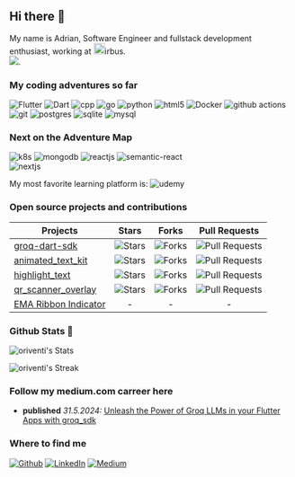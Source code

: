 ## Hi there 👋 

My name is Adrian, Software Engineer and fullstack development enthusiast, working at <img src="https://companieslogo.com/img/orig/AIR.PA-9f3a3975.png?t=1633337949" width="20"/>irbus. <br/>
<img src="https://visitor-badge.laobi.icu/badge?page_id=oriventi"/>. 

### My coding adventures so far
<p>
  <img alt="Flutter" src="https://img.shields.io/badge/Flutter-02569B?style=for-the-badge&logo=flutter&logoColor=white"/>
  <img alt="Dart" src="https://img.shields.io/badge/Dart-0175C2?style=for-the-badge&logo=dart&logoColor=white"/>
  <img alt="cpp" src="https://img.shields.io/badge/C%2B%2B-00599C?style=for-the-badge&logo=c%2B%2B&logoColor=white"/>
  <img alt="go" src="https://img.shields.io/badge/Go-00ADD8?style=for-the-badge&logo=go&logoColor=white"/>
  <img alt="python" src="https://img.shields.io/badge/Python-FFD43B?style=for-the-badge&logo=python&logoColor=blue"/>
  <img alt="html5" src="https://img.shields.io/badge/-HTML5-E34F26?style=for-the-badge&logo=html5&logoColor=white" /> 
  <img alt="Docker" src="https://img.shields.io/badge/-Docker-46a2f1?style=for-the-badge&logo=docker&logoColor=white" />
  <img alt="github actions" src="https://img.shields.io/badge/-Github_Actions-2088FF?style=for-the-badge&logo=github-actions&logoColor=white" />
  <img alt="git" src="https://img.shields.io/badge/-Git-F05032?style=for-the-badge&logo=git&logoColor=white" /> 
  <img alt="postgres" src="https://img.shields.io/badge/PostgreSQL-316192?style=for-the-badge&logo=postgresql&logoColor=white"/>
  <img alt="sqlite" src="https://img.shields.io/badge/Sqlite-003B57?style=for-the-badge&logo=sqlite&logoColor=white"/>
  <img alt="mysql" src="https://img.shields.io/badge/MySQL-005C84?style=for-the-badge&logo=mysql&logoColor=white"/>
</p>

### Next on the Adventure Map
<p>
  <img alt="k8s" src="https://img.shields.io/badge/kubernetes-326ce5.svg?&style=for-the-badge&logo=kubernetes&logoColor=white"/>
  <img alt="mongodb" src="https://img.shields.io/badge/MongoDB-4EA94B?style=for-the-badge&logo=mongodb&logoColor=white"/>
  <img alt="reactjs" src="https://img.shields.io/badge/React-20232A?style=for-the-badge&logo=react&logoColor=61DAFB"/>
  <img alt="semantic-react" src="https://img.shields.io/badge/semantic%20ui%20react-35BDB2?style=for-the-badge&logo=semanticuireact&logoColor=white"/> <br/>
  <img alt="nextjs" src="https://img.shields.io/badge/next%20js-000000?style=for-the-badge&logo=nextdotjs&logoColor=white"/>
</p>

My most favorite learning platform is: <img alt="udemy" src="https://img.shields.io/badge/Udemy-EC5252?style=for-the-badge&logo=Udemy&logoColor=white"/>

### Open source projects and contributions
|Projects|Stars|Forks|Pull Requests|
|--------|:---:|:---:|:-----------:|
|<a href="https://github.com/oriventi/groq-dart-sdk">groq-dart-sdk</a>|<img alt="Stars" src="https://img.shields.io/github/stars/oriventi/groq-dart-sdk?style=flat-square&labelColor=343b41"/>|<img alt="Forks" src="https://img.shields.io/github/forks/oriventi/groq-dart-sdk?style=flat-square&labelColor=343b41"/>|<img alt="Pull Requests" src="https://img.shields.io/github/issues-pr/oriventi/groq-dart-sdk?style=flat-square&labelColor=343b41"/>|
|<a href="https://github.com/aagarwal1012/animated-text-kit">animated_text_kit</a>|<img alt="Stars" src="https://img.shields.io/github/stars/aagarwal1012/animated-text-kit?style=flat-square&labelColor=343b41"/>|<img alt="Forks" src="https://img.shields.io/github/forks/aagarwal1012/animated-text-kit?style=flat-square&labelColor=343b41"/>|<img alt="Pull Requests" src="https://img.shields.io/github/issues-pr/aagarwal1012/animated-text-kit?style=flat-square&labelColor=343b41"/>|
|<a href="https://github.com/desconexo/highlight_text">highlight_text</a>|<img alt="Stars" src="https://img.shields.io/github/stars/desconexo/highlight_text?style=flat-square&labelColor=343b41"/>|<img alt="Forks" src="https://img.shields.io/github/forks/desconexo/highlight_text?style=flat-square&labelColor=343b41"/>|<img alt="Pull Requests" src="https://img.shields.io/github/issues-pr/desconexo/highlight_text?style=flat-square&labelColor=343b41"/>|
|<a href="https://github.com/Govind-S-B/qr_scanner_overlay">qr_scanner_overlay</a>|<img alt="Stars" src="https://img.shields.io/github/stars/Govind-S-B/qr_scanner_overlay?style=flat-square&labelColor=343b41"/>|<img alt="Forks" src="https://img.shields.io/github/forks/Govind-S-B/qr_scanner_overlay?style=flat-square&labelColor=343b41"/>|<img alt="Pull Requests" src="https://img.shields.io/github/issues-pr/Govind-S-B/qr_scanner_overlay?style=flat-square&labelColor=343b41"/>|
|<a href="https://www.tradingview.com/v/A8jUBKFm/">EMA Ribbon Indicator</a>| - | - | - |

### Github Stats 🚀
![oriventi's Stats](https://github-readme-stats.vercel.app/api?username=oriventi&theme=vue-dark&show_icons=true&hide_border=true&count_private=true)

![oriventi's Streak](https://github-readme-streak-stats.herokuapp.com/?user=oriventi&theme=vue-dark&hide_border=true)

### Follow my medium.com carreer here

-  **published** *31.5.2024:*  <a href="https://medium.com/@oriventi.privat/unleash-the-power-of-groq-llms-in-your-flutter-apps-with-groq-sdk-5ce052bb17a7">Unleash the Power of Groq LLMs in your Flutter Apps with groq_sdk</a>

### Where to find me
<a href="https://github.com/oriventi" target="_blank"><img alt="Github" src="https://img.shields.io/badge/GitHub-%2312100E.svg?&style=for-the-badge&logo=Github&logoColor=white" /></a> <a href="https://www.linkedin.com/in/adrian-hillebrand-744014255/" target="_blank"><img alt="LinkedIn" src="https://img.shields.io/badge/linkedin-%230077B5.svg?&style=for-the-badge&logo=linkedin&logoColor=white" /></a> <a href="https://medium.com/@oriventi.privat" target="_blank"><img alt="Medium" src="https://img.shields.io/badge/medium-%2312100E.svg?&style=for-the-badge&logo=medium&logoColor=white" /></a>

